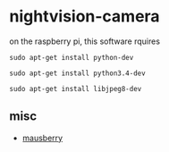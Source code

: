 # nightvision-camera

on the raspberry pi, this software rquires

`sudo apt-get install python-dev`

`sudo apt-get install python3.4-dev`

`sudo apt-get install libjpeg8-dev`

## misc
* [mausberry](https://mausberry-circuits.myshopify.com/)
